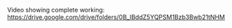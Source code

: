 Video showing complete working: https://drive.google.com/drive/folders/0B_IBddZ5YQPSM1Bzb3Bwb21tNHM

